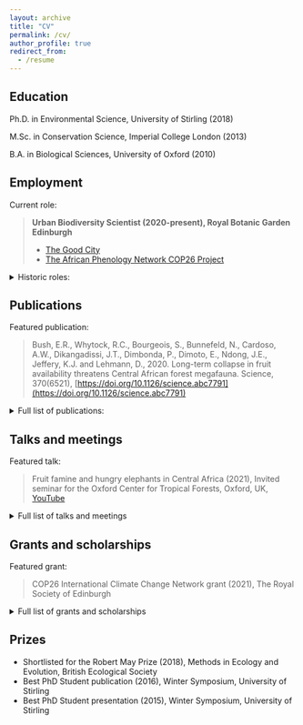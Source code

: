 ```yaml
---
layout: archive
title: "CV"
permalink: /cv/
author_profile: true
redirect_from:
  - /resume
---
```



## Education

Ph.D. in Environmental Science, University of Stirling (2018)

M.Sc. in Conservation Science, Imperial College London (2013)

B.A. in Biological Sciences, University of Oxford (2010)
  
## Employment

Current role:

>**Urban Biodiversity Scientist (2020-present), Royal Botanic Garden Edinburgh**
>- [The Good City](https://emma-bush.github.io/portfolio/1-TheGoodCity/)
>- [The African Phenology Network COP26 Project](https://africanphenologynetwork.online/)

<details>
   <summary> Historic roles: </summary>
  
---
  
2019-2020: Postdoctoral Research Assistant (0.5 FTE), UK Centre for Ecology and Hydrology

2019-2020: Postdoctoral Research Assistant (0.4FTE), University of Stirling

2010-2012: Academic Researcher, University of Oxford

</details>

## Publications

Featured publication:

>Bush, E.R., Whytock, R.C., Bourgeois, S., Bunnefeld, N., Cardoso, A.W., Dikangadissi, J.T., Dimbonda, P., Dimoto, E., Ndong, J.E., Jeffery, K.J. and Lehmann, D., 2020. Long-term collapse in fruit availability threatens Central African forest megafauna. Science, 370(6521), [https://doi.org/10.1126/science.abc7791](https://doi.org/10.1126/science.abc7791)

<details>
  <summary> Full list of publications: </summary>
  
  <ul>{% for post in site.publications reversed %}
    {% include archive-single-cv.html %}
  {% endfor %}</ul>

Reviewer for: Journal of Plant Ecology, Biotropica, Biological Conservation, Ecology and Society and PeerJ
</details>

## Talks and meetings

Featured talk:

>Fruit famine and hungry elephants in Central Africa (2021), Invited seminar for the Oxford Center for Tropical Forests, Oxford, UK, [YouTube](https://www.youtube.com/watch?v=r3bWu2YbP_M&feature=youtu.be)

<details>
  <summary>Full list of talks and meetings</summary>
      
  <ul>{% for post in site.talks reversed %}
    {% include archive-single-talk-cv.html %}
  {% endfor %}</ul>
  </details>
  
## Grants and scholarships
 Featured grant:

>COP26 International Climate Change Network grant (2021), The Royal Society of Edinburgh

<details>
  <summary>Full list of grants and scholarships</summary>
  
COP26 International Climate Change Network grant (2021), The Royal Society of Edinburgh - £9920 to fund 6 month networking project for the African Phenology Network (PI).
  
Research Grant (2019), National Parks Agency Gabon - £31,533 to fund 12-month (0.5 FTE) PDRA at the University of Stirling (Co-I).

* Connect+ grant (2018), University of Stirling - £6150 to fund workshop (Co-I).
* Collaborative Impact Studentship (2013) joint funded between University of Stirling and National Parks Agency Gabon (ANPN) - £67,200/4 years stipend + £16,000 training and fieldwork costs.
* Tropical Agriculture Association Masters Award (2013) - £1000 fieldwork costs (PI).
* Imperial College Conservation Science (ICCS) Project Bursary Award (2013) - £500 fieldwork costs (PI).
* Conservation Science MSc Bursary (2012) - £4000 living expenses.
* Imperial College London Rector’s Scholarship Fund Masters Award (2012) - £5000 living expenses and fees.
* Peoples Trust for Endangered Species Graduate Research Internship (2010) - £6000 fieldwork costs (PI).
* Hertford College Academic Scholarship, University of Oxford (2009)
    </details>
    
## Prizes
    
* Shortlisted for the Robert May Prize (2018), Methods in Ecology and Evolution, British Ecological Society
* Best PhD Student publication (2016), Winter Symposium, University of Stirling
* Best PhD Student presentation (2015), Winter Symposium, University of Stirling
